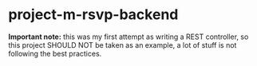 # project-m-rsvp-backend

**Important note:** this was my first attempt as writing a REST controller, so this project SHOULD NOT be taken as an example, a lot of stuff is not following the best practices.
